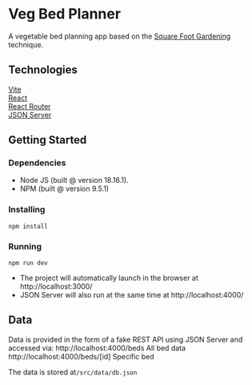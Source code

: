 # Veg Bed Planner

A vegetable bed planning app based on the [Square Foot Gardening](https://squarefootgardening.org/ 'Square Foot Gardening') technique.

## Technologies

[Vite](https://vitejs.dev/ 'Vite')<br>
[React](https://react.dev/p:// 'React')<br>
[React Router](https://reactrouter.com/en/main:// 'React Router')<br>
[JSON Server](https://github.com/typicode/json-server 'JSON Server')

## Getting Started

### Dependencies

- Node JS (built @ version 18.16.1).
- NPM (built @ version 9.5.1)

### Installing

```
npm install
```

### Running

```
npm run dev
```

- The project will automatically launch in the browser at http://localhost:3000/
- JSON Server will also run at the same time at http://localhost:4000/

## Data

Data is provided in the form of a fake REST API using JSON Server and accessed via:
http://localhost:4000/beds All bed data
http://localhost:4000/beds/[id] Specific bed

The data is stored at`/src/data/db.json`
